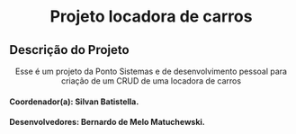 
<h1 align="center">Projeto locadora de carros</h1>

## Descrição do Projeto
<p align="center">Esse é um projeto da Ponto Sistemas e de desenvolvimento pessoal para criação de um CRUD de uma locadora de carros</p>

#### Coordenador(a): Silvan Batistella.
#### Desenvolvedores: Bernardo de Melo Matuchewski.
